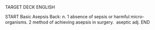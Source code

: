 TARGET DECK
ENGLISH

START
Basic
Asepsis
Back: n. 1 absence of sepsis or harmful micro-organisms. 2 method of achieving asepsis in surgery.  aseptic adj.
END
